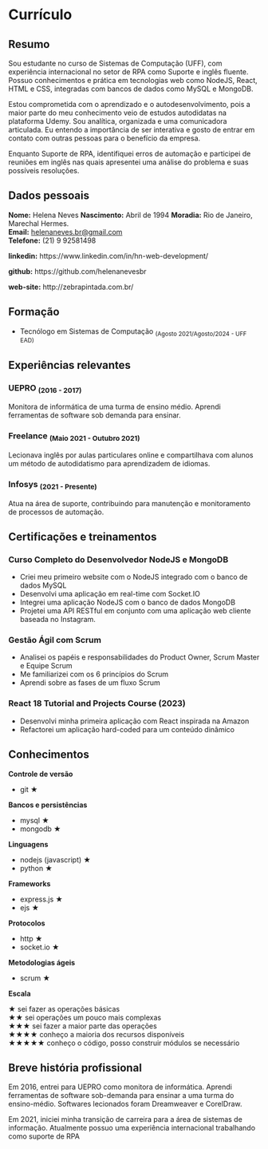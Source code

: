 Currículo
===

## Resumo

Sou estudante no curso de Sistemas de Computação (UFF), com experiência internacional no setor de RPA como Suporte e inglês fluente. Possuo conhecimentos e prática em tecnologias web como NodeJS, React, HTML e CSS, integradas com bancos de dados como MySQL e MongoDB.  

Estou comprometida com o aprendizado e o autodesenvolvimento, pois a maior parte do meu conhecimento veio de estudos autodidatas na plataforma Udemy. Sou analítica, organizada e uma comunicadora articulada. Eu entendo a importância de ser interativa e gosto de entrar em contato com outras pessoas para o benefício da empresa. 

Enquanto Suporte de RPA, identifiquei erros de automação e participei de reuniões em inglês nas quais apresentei uma análise do problema e suas possíveis resoluções.

## Dados pessoais

**Nome:** Helena Neves
**Nascimento:** Abril de 1994 
**Moradia:** Rio de Janeiro, Marechal Hermes.  
**Email:** helenaneves.br@gmail.com  
**Telefone:** (21) 9 92581498

<p><b>linkedin:</b> https://www.linkedin.com/in/hn-web-development/</p>
<p><b>github:</b> https://github.com/helenanevesbr</p>
<p><b>web-site:</b> http://zebrapintada.com.br/</p>

## Formação
  - Tecnólogo em Sistemas de Computação <sub> (Agosto 2021/Agosto/2024 - UFF EAD)</sub>

## Experiências relevantes

### UEPRO <sub>(2016 - 2017)</sub>
 Monitora de informática de uma turma de ensino médio. Aprendi ferramentas de software sob demanda para ensinar.

### Freelance <sub>(Maio 2021 - Outubro 2021)</sub>
 Lecionava inglês por aulas particulares online e compartilhava com alunos um método de autodidatismo para aprendizadem de idiomas.

### Infosys <sub>(2021 - Presente)</sub>  
 Atua na área de suporte, contribuindo para manutenção e monitoramento de processos de automação.

## Certificações e treinamentos
 
### Curso Completo do Desenvolvedor NodeJS e MongoDB
 - Criei meu primeiro website com o NodeJS integrado com o banco de dados MySQL 
 - Desenvolvi uma aplicação em real-time com Socket.IO 
 - Integrei uma aplicação NodeJS com o banco de dados MongoDB
 - Projetei uma API RESTful em conjunto com uma aplicação web cliente baseada no Instagram.
 
### Gestão Ágil com Scrum
 - Analisei os papéis e responsabilidades do Product Owner, Scrum Master e Equipe Scrum
 - Me familiarizei com os 6 princípios do Scrum
 - Aprendi sobre as fases de um fluxo Scrum

### React 18 Tutorial and Projects Course (2023)
 - Desenvolvi minha primeira aplicação com React inspirada na Amazon
 - Refactorei um aplicação hard-coded para um conteúdo dinâmico

## Conhecimentos

**Controle de versão**
  - git ★

**Bancos e persistências**
  - mysql ★
  - mongodb ★

**Linguagens**
  - nodejs (javascript) ★
  - python ★

**Frameworks**
  - express.js ★
  - ejs ★

**Protocolos**
  - http ★
  - socket.io ★

**Metodologias ágeis**
  - scrum ★

**Escala**  

★ sei fazer as operações básicas  
★★ sei operações um pouco mais complexas  
★★★ sei fazer a maior parte das operações  
★★★★ conheço a maioria dos recursos disponíveis  
★★★★★ conheço o código, posso construir módulos se necessário  

## Breve história profissional

Em 2016, entrei para UEPRO como monitora de informática. Aprendi ferramentas de software sob-demanda para ensinar a uma turma do ensino-médio. Softwares lecionados foram Dreamweaver e CorelDraw.

Em 2021, iniciei minha transição de carreira para a área de sistemas de informação. Atualmente possuo uma experiência internacional trabalhando como suporte de RPA
